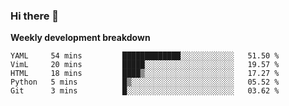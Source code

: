 ### Hi there 👋


**Weekly development breakdown**

<!--START_SECTION:waka-->
```text
YAML     54 mins         █████████████░░░░░░░░░░░░   51.50 % 
VimL     20 mins         █████░░░░░░░░░░░░░░░░░░░░   19.57 % 
HTML     18 mins         ████▒░░░░░░░░░░░░░░░░░░░░   17.27 % 
Python   5 mins          █▒░░░░░░░░░░░░░░░░░░░░░░░   05.52 % 
Git      3 mins          █░░░░░░░░░░░░░░░░░░░░░░░░   03.62 % 
```
<!--END_SECTION:waka-->
